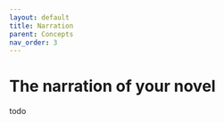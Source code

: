 ```yaml
---
layout: default
title: Narration
parent: Concepts
nav_order: 3
---
```


# The narration of your novel

todo